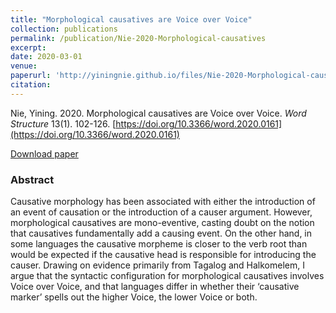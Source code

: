```yaml
---
title: "Morphological causatives are Voice over Voice"
collection: publications
permalink: /publication/Nie-2020-Morphological-causatives
excerpt:
date: 2020-03-01
venue: 
paperurl: 'http://yiningnie.github.io/files/Nie-2020-Morphological-causatives.pdf'
citation: 
---
```


Nie, Yining. 2020. Morphological causatives are Voice over Voice. <i>Word Structure</i> 13(1). 102-126. [https://doi.org/10.3366/word.2020.0161](https://doi.org/10.3366/word.2020.0161)

[Download paper](http://yiningnie.github.io/files/Nie-2020-Morphological-causatives.pdf)

### Abstract

Causative morphology has been associated with either the introduction of an event of causation or the introduction of a causer argument. However, morphological causatives are mono-eventive, casting doubt on the notion that causatives fundamentally add a causing event. On the other hand, in some languages the causative morpheme is closer to the verb root than would be expected if the causative head is responsible for introducing the causer. Drawing on evidence primarily from Tagalog and Halkomelem, I argue that the syntactic configuration for morphological causatives involves Voice over Voice, and that languages differ in whether their ‘causative marker’ spells out the higher Voice, the lower Voice or both.
